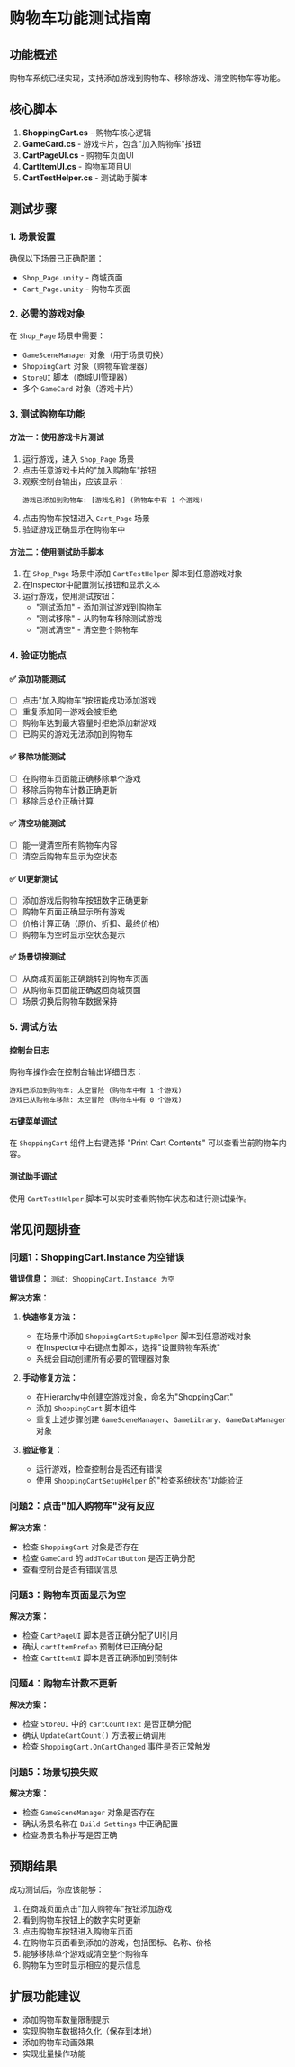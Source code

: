 # 购物车功能测试指南

## 功能概述
购物车系统已经实现，支持添加游戏到购物车、移除游戏、清空购物车等功能。

## 核心脚本
1. **ShoppingCart.cs** - 购物车核心逻辑
2. **GameCard.cs** - 游戏卡片，包含"加入购物车"按钮
3. **CartPageUI.cs** - 购物车页面UI
4. **CartItemUI.cs** - 购物车项目UI
5. **CartTestHelper.cs** - 测试助手脚本

## 测试步骤

### 1. 场景设置
确保以下场景已正确配置：
- `Shop_Page.unity` - 商城页面
- `Cart_Page.unity` - 购物车页面

### 2. 必需的游戏对象
在 `Shop_Page` 场景中需要：
- `GameSceneManager` 对象（用于场景切换）
- `ShoppingCart` 对象（购物车管理器）
- `StoreUI` 脚本（商城UI管理器）
- 多个 `GameCard` 对象（游戏卡片）

### 3. 测试购物车功能

#### 方法一：使用游戏卡片测试
1. 运行游戏，进入 `Shop_Page` 场景
2. 点击任意游戏卡片的"加入购物车"按钮
3. 观察控制台输出，应该显示：
   ```
   游戏已添加到购物车: [游戏名称] (购物车中有 1 个游戏)
   ```
4. 点击购物车按钮进入 `Cart_Page` 场景
5. 验证游戏正确显示在购物车中

#### 方法二：使用测试助手脚本
1. 在 `Shop_Page` 场景中添加 `CartTestHelper` 脚本到任意游戏对象
2. 在Inspector中配置测试按钮和显示文本
3. 运行游戏，使用测试按钮：
   - "测试添加" - 添加测试游戏到购物车
   - "测试移除" - 从购物车移除测试游戏
   - "测试清空" - 清空整个购物车

### 4. 验证功能点

#### ✅ 添加功能测试
- [ ] 点击"加入购物车"按钮能成功添加游戏
- [ ] 重复添加同一游戏会被拒绝
- [ ] 购物车达到最大容量时拒绝添加新游戏
- [ ] 已购买的游戏无法添加到购物车

#### ✅ 移除功能测试
- [ ] 在购物车页面能正确移除单个游戏
- [ ] 移除后购物车计数正确更新
- [ ] 移除后总价正确计算

#### ✅ 清空功能测试
- [ ] 能一键清空所有购物车内容
- [ ] 清空后购物车显示为空状态

#### ✅ UI更新测试
- [ ] 添加游戏后购物车按钮数字正确更新
- [ ] 购物车页面正确显示所有游戏
- [ ] 价格计算正确（原价、折扣、最终价格）
- [ ] 购物车为空时显示空状态提示

#### ✅ 场景切换测试
- [ ] 从商城页面能正确跳转到购物车页面
- [ ] 从购物车页面能正确返回商城页面
- [ ] 场景切换后购物车数据保持

### 5. 调试方法

#### 控制台日志
购物车操作会在控制台输出详细日志：
```
游戏已添加到购物车: 太空冒险 (购物车中有 1 个游戏)
游戏已从购物车移除: 太空冒险 (购物车中有 0 个游戏)
```

#### 右键菜单调试
在 `ShoppingCart` 组件上右键选择 "Print Cart Contents" 可以查看当前购物车内容。

#### 测试助手调试
使用 `CartTestHelper` 脚本可以实时查看购物车状态和进行测试操作。

## 常见问题排查

### 问题1：ShoppingCart.Instance 为空错误
**错误信息：** `测试: ShoppingCart.Instance 为空`

**解决方案：**
1. **快速修复方法：**
   - 在场景中添加 `ShoppingCartSetupHelper` 脚本到任意游戏对象
   - 在Inspector中右键点击脚本，选择"设置购物车系统"
   - 系统会自动创建所有必要的管理器对象

2. **手动修复方法：**
   - 在Hierarchy中创建空游戏对象，命名为"ShoppingCart"
   - 添加 `ShoppingCart` 脚本组件
   - 重复上述步骤创建 `GameSceneManager`、`GameLibrary`、`GameDataManager` 对象

3. **验证修复：**
   - 运行游戏，检查控制台是否还有错误
   - 使用 `ShoppingCartSetupHelper` 的"检查系统状态"功能验证

### 问题2：点击"加入购物车"没有反应
**解决方案：**
- 检查 `ShoppingCart` 对象是否存在
- 检查 `GameCard` 的 `addToCartButton` 是否正确分配
- 查看控制台是否有错误信息

### 问题3：购物车页面显示为空
**解决方案：**
- 检查 `CartPageUI` 脚本是否正确分配了UI引用
- 确认 `cartItemPrefab` 预制体已正确分配
- 检查 `CartItemUI` 脚本是否正确添加到预制体

### 问题4：购物车计数不更新
**解决方案：**
- 检查 `StoreUI` 中的 `cartCountText` 是否正确分配
- 确认 `UpdateCartCount()` 方法被正确调用
- 检查 `ShoppingCart.OnCartChanged` 事件是否正常触发

### 问题5：场景切换失败
**解决方案：**
- 检查 `GameSceneManager` 对象是否存在
- 确认场景名称在 `Build Settings` 中正确配置
- 检查场景名称拼写是否正确

## 预期结果
成功测试后，你应该能够：
1. 在商城页面点击"加入购物车"按钮添加游戏
2. 看到购物车按钮上的数字实时更新
3. 点击购物车按钮进入购物车页面
4. 在购物车页面看到添加的游戏，包括图标、名称、价格
5. 能够移除单个游戏或清空整个购物车
6. 购物车为空时显示相应的提示信息

## 扩展功能建议
- 添加购物车数量限制提示
- 实现购物车数据持久化（保存到本地）
- 添加购物车动画效果
- 实现批量操作功能
